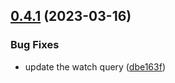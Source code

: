 ## [0.4.1](https://github.com/gravitee-io/gravitee-kubernetes/compare/0.4.0...0.4.1) (2023-03-16)


### Bug Fixes

* update the watch query ([dbe163f](https://github.com/gravitee-io/gravitee-kubernetes/commit/dbe163f435b3eb15061f56ce95c5431b261cc4e9))
